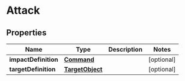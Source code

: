 
# Attack

## Properties
Name | Type | Description | Notes
------------ | ------------- | ------------- | -------------
**impactDefinition** | [**Command**](Command.md) |  |  [optional]
**targetDefinition** | [**TargetObject**](TargetObject.md) |  |  [optional]



